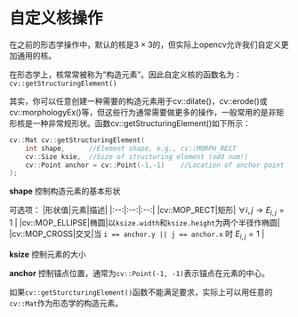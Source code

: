 # 自定义核操作

在之前的形态学操作中，默认的核是$3 \times 3$的，但实际上opencv允许我们自定义更加通用的核。

在形态学上，核常常被称为“构造元素”。因此自定义核的函数名为：`cv::getStructuringElement()`

其实，你可以任意创建一种需要的构造元素用于cv::dilate()，cv::erode()或cv::morphologyEx()等，但这些行为通常需要做更多的操作，一般常用的是非矩形核是一种非常规形状。函数cv::getStructuringElement()如下所示：

```cpp
cv::Mat cv::getStructuringElement(
    int shape,      //Element shape, e.g., cv::MORPH_RECT
    cv::Size ksie,  //Size of structuring element (odd num!)
    cv::Point anchor = cv::Point(-1,-1)    //Location of anchor point
);
```

**shape**
控制构造元素的基本形状

可选项：
|形状值|元素|描述|
|:--:|:--:|:--:|
|cv::MOP_RECT|矩形| $\forall i,j \rightarrow E_{i,j} = 1$ |
|cv::MOP_ELLIPSE|椭圆|以`ksize.width`和`ksize.height`为两个半径作椭圆|
|cv::MOP_CROSS|交叉|当 `i == anchor.y || j == anchor.x` 时 $E_{i,j} = 1$ |


**ksize**
控制元素的大小

**anchor**
控制锚点位置，通常为`cv::Point(-1, -1)`表示锚点在元素的中心。

如果`cv::getSturcturingElement()`函数不能满足要求，实际上可以用任意的`cv::Mat`作为形态学的构造元素。
